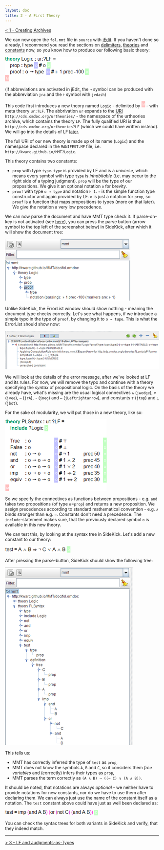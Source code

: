 ```yaml
---
layout: doc
title: 2 - A First Theory
---
```


[< 1 - Creating Archives](1archives.html)

We can now open the `fol.mmt` file in `source` with [jEdit](../../applications/jedit.html). If you haven't done so already, I recommend you read the sections on [delimiters](../../language/delimiters.html), [theories](../../language/modules.html#theories) and [constants](../../language/declarations.html#constants) now, so you know how to produce our following basic theory:

![`theory Logic : ur:?LF = prop : type \US # o \RS	proof : o → type \US # ⊦ 1 prec -100 \RS \GS`](/doc/img/tut01/theory1.png)

(if abbreviations are activated in jEdit, the `→` symbol can be produced with the abbreviation `jra` and the `⊦` symbol with `jvdash`)

This code first introduces a new theory named `Logic` - delimited by ![`\RS`](/doc/img/GS.png) - with meta theory `ur:?LF`. The abbrivation `ur` expands to the [URI](../../uris.html) `http://cds.omdoc.org/urtheories/` - the namespace of the urtheories archive, which contains the theory `LF`. The fully qualified URI is thus `http://cds.omdoc.org/urtheories?LF` (which we could have written instead). We will go into the details of LF [later](3LF.html).

The full URI of our new theory is made up of its name (`Logic`) and the namespace declared in the `MANIFEST.MF` file, i.e. `http://kwarc.github.io/MMT?Logic`.

This theory contains two constants:  

* `prop` with type `type`. `type` is provided by LF and is a *universe*, which means every symbol with type `type` is *inhabitable* (i.e. may occur to the right side of a typing judgment). `prop` will be the type of our propositions. We give it an optional notation `o` for brevity.
* `proof` with type `o → type` and notation `⊦ 1`. `→` is the simple function type constructor and again provided by LF. `o` is just a notation for `prop`, so `proof` is a function that maps propositions to types (more on that later). We give the notation a very low precedence.

We can now parse the document and have MMT type check it. If parse-on-key is not activated (see [here](../../setup/jedit.html)), you can press the parse button (arrow symbol to the top left of the screenshot below) in SideKick, after which it will show the document tree:

![Sidekick](/doc/img/tut01/sidekick.png)

Unlike SideKick, the ErrorList window should show nothing - meaning the document type checks correctly. Let's see what happens, if we introduce a simple typo in the type of `proof`, by changing it to `o → tupe`. This is what the ErrorList should show now:

![ErrorList](/doc/img/tut01/errorlist.png)

We will look at the details of the error message, after we've looked at LF and its rules. For now, we will remove the typo and continue with a theory specifying the *syntax* of propositional logic. On the basis of the theory we already have, what's missing are the usual logical connectives `∧` (`jwedge`), `∨` (`jvee`), `⇒` (`jrA`), `¬` (`jneg`) and `⇔` (`jLeftrightarrow`), and constants `⊤` (`jtop`) and `⊥` (`jbot`).

For the sake of modularity, we will put those in a new theory, like so:

![`theory PLSyntax : ur:?LF =	include ?Logic \RS True	: o	\US # ⊤	\RS False : o	\US # ⊥	\RS not : o → o \US # ¬ 1 prec 50 \RS and : o → o → o \US # 1 ∧ 2 prec 45 \RS or : o → o → o \US # 1 ∨ 2 prec 40 \RS	imp	: o → o → o \US # 1 ⇒ 2 prec 35 \RS equiv	: o → o → o \US # 1 ⇔ 2 prec 30 \RS \GS`](/doc/img/tut01/theory2.png)

So we specify the connectives as functions between propositions - e.g. `and` takes two propositions (of type `o`=`prop`) and returns a new proposition. We assign precedences according to standard mathematical convention - e.g. `∧` binds stronger than e.g. `⇒`. Constants don't need a precedence. The `include`-statement makes sure, that the previously declared symbol `o` is available in this new theory.

We can test this, by looking at the syntax tree in SideKick. Let's add a new constant to our theory:

![`test = A ∧ B ⇒ ¬ C ∨ A ∧ B \RS`](/doc/img/tut01/testconstant.png)

After pressing the parse-button, SideKick should show the following tree:

![SideKick](/doc/img/tut01/sidekick2.png)

This tells us:

* MMT has correctly inferred the type of `test` as `prop`,
* MMT does not know the symbols `A`, `B` and `C`, so it considers them *free variables* and (correctly) infers their types as `prop`,
* MMT parses the term correctly as `(A ∧ B) ⇒ ((¬ C) ∨ (A ∧ B))`. 

It should be noted, that notations are always *optional* - we neither have to provide notations for new constants, nor do we have to use them after declaring them. We can always just use the name of the constant itself as a notation. The `test` constant above could have just as well been declared as:

![`test = imp (and A B) (or (not C) (and A B)) \RS`](/doc/img/tut01/testconstant2.png)

You can check the syntax trees for both variants in SideKick and verify, that they indeed match. 

-----------------------------

[> 3 - LF and Judgments-as-Types](3LF.html)
